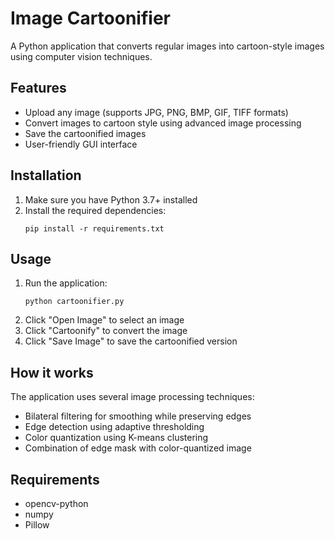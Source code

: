 # Image Cartoonifier

A Python application that converts regular images into cartoon-style images using computer vision techniques.

## Features

- Upload any image (supports JPG, PNG, BMP, GIF, TIFF formats)
- Convert images to cartoon style using advanced image processing
- Save the cartoonified images
- User-friendly GUI interface

## Installation

1. Make sure you have Python 3.7+ installed
2. Install the required dependencies:
   ```
   pip install -r requirements.txt
   ```

## Usage

1. Run the application:
   ```
   python cartoonifier.py
   ```
2. Click "Open Image" to select an image
3. Click "Cartoonify" to convert the image
4. Click "Save Image" to save the cartoonified version

## How it works

The application uses several image processing techniques:
- Bilateral filtering for smoothing while preserving edges
- Edge detection using adaptive thresholding
- Color quantization using K-means clustering
- Combination of edge mask with color-quantized image

## Requirements

- opencv-python
- numpy
- Pillow
